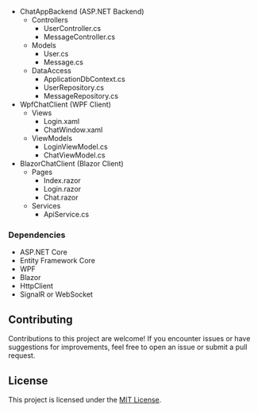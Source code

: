 - ChatAppBackend (ASP.NET Backend)
  - Controllers
    - UserController.cs
    - MessageController.cs
  - Models
    - User.cs
    - Message.cs
  - DataAccess
    - ApplicationDbContext.cs
    - UserRepository.cs
    - MessageRepository.cs
- WpfChatClient (WPF Client)
  - Views
    - Login.xaml
    - ChatWindow.xaml
  - ViewModels
    - LoginViewModel.cs
    - ChatViewModel.cs
- BlazorChatClient (Blazor Client)
  - Pages
    - Index.razor
    - Login.razor
    - Chat.razor
  - Services
    - ApiService.cs

### Dependencies

- ASP.NET Core
- Entity Framework Core
- WPF
- Blazor
- HttpClient
- SignalR or WebSocket

## Contributing

Contributions to this project are welcome! If you encounter issues or have suggestions for improvements, feel free to open an issue or submit a pull request.

## License

This project is licensed under the [MIT License](LICENSE).
